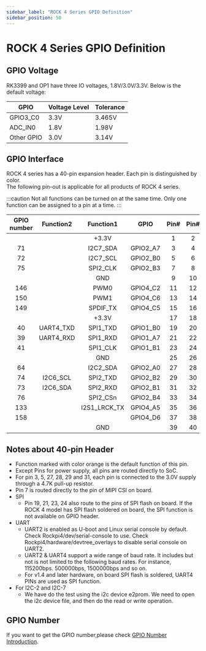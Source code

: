 ```yaml
---
sidebar_label: "ROCK 4 Series GPIO Definition"
sidebar_position: 50
---
```


# ROCK 4 Series GPIO Definition

## GPIO Voltage

RK3399 and OP1 have three IO voltages, 1.8V/3.0V/3.3V. Below is the default voltage:

| GPIO       | Voltage Level | Tolerance |
| ---------- | ------------- | --------- |
| GPIO3_C0   | 3.3V          | 3.465V    |
| ADC_IN0    | 1.8V          | 1.98V     |
| Other GPIO | 3.0V          | 3.14V     |

## GPIO Interface

ROCK 4 series has a 40-pin expansion header. Each pin is distinguished by color.  
The following pin-out is applicable for all products of ROCK 4 series.

<div className='gpio_style'>

:::caution
Not all functions can be turned on at the same time. Only one function can be assigned to a pin at a time.
:::

| GPIO number | Function2 |               Function1                |   GPIO   |               Pin#               |              Pin#               |   GPIO   |                Function1                | Function2  | GPIO number |
| :---------: | :-------: | :------------------------------------: | :------: | :------------------------------: | :-----------------------------: | :------: | :-------------------------------------: | :--------: | :---------: |
|             |           |                 +3.3V                  |          | <div className='yellow'>1</div>  |  <div className='red'>2</div>   |          |                  +5.0V                  |            |             |
|     71      |           |                I2C7_SDA                | GPIO2_A7 |  <div className='green'>3</div>  |  <div className='red'>4</div>   |          |                  +5.0V                  |            |             |
|     72      |           |                I2C7_SCL                | GPIO2_B0 |  <div className='green'>5</div>  | <div className='black'>6</div>  |          |                   GND                   |            |             |
|     75      |           |                SPI2_CLK                | GPIO2_B3 |  <div className='green'>7</div>  | <div className='green'>8</div>  | GPIO4_C4 | <div className='orange'>UART2_TXD</div> |            |     148     |
|             |           |                  GND                   |          |  <div className='black'>9</div>  | <div className='green'>10</div> | GPIO4_C3 | <div className='orange'>UART2_RXD</div> |            |     147     |
|     146     |           |                  PWM0                  | GPIO4_C2 | <div className='green'>11</div>  | <div className='green'>12</div> | GPIO4_A3 |                I2S1_SCLK                |            |     131     |
|     150     |           |                  PWM1                  | GPIO4_C6 | <div className='green'>13</div>  | <div className='black'>14</div> |          |                   GND                   |            |             |
|     149     |           |                SPDIF_TX                | GPIO4_C5 | <div className='green'>15</div>  | <div className='green'>16</div> | GPIO4_D2 |                                         |            |     154     |
|             |           |                 +3.3V                  |          | <div className='yellow'>17</div> | <div className='green'>18</div> | GPIO4_D4 |                                         |            |     156     |
|     40      | UART4_TXD | <div className='orange'>SPI1_TXD</div> | GPIO1_B0 | <div className='green'>19</div>  | <div className='black'>20</div> |          |                   GND                   |            |             |
|     39      | UART4_RXD | <div className='orange'>SPI1_RXD</div> | GPIO1_A7 | <div className='green'>21</div>  | <div className='green'>22</div> | GPIO4_D5 |                                         |            |     157     |
|     41      |           | <div className='orange'>SPI1_CLK</div> | GPIO1_B1 | <div className='green'>23</div>  | <div className='green'>24</div> | GPIO1_B2 | <div className='orange'>SPI1_CSn</div>  |            |     42      |
|             |           |                  GND                   |          | <div className='black'>25</div>  | <div className='green'>26</div> |          |                 ADC_IN0                 |            |             |
|     64      |           |                I2C2_SDA                | GPIO2_A0 |  <div className='blue'>27</div>  | <div className='blue'>28</div>  | GPIO2_A1 |                I2C2_CLK                 |            |     65      |
|     74      | I2C6_SCL  |                SPI2_TXD                | GPIO2_B2 | <div className='green'>29</div>  | <div className='black'>30</div> |          |                   GND                   |            |             |
|     73      | I2C6_SDA  |                SPI2_RXD                | GPIO2_B1 | <div className='green'>31</div>  | <div className='green'>32</div> | GPIO3_C0 |                SPDIF_TX                 | UART3_CTSn |     112     |
|     76      |           |                SPI2_CSn                | GPIO2_B4 | <div className='green'>33</div>  | <div className='black'>34</div> |          |                   GND                   |            |             |
|     133     |           |              I2S1_LRCK_TX              | GPIO4_A5 | <div className='green'>35</div>  | <div className='green'>36</div> | GPIO4_A4 |              I2S1_LRCK_RX               |            |     132     |
|     158     |           |                                        | GPIO4_D6 | <div className='green'>37</div>  | <div className='green'>38</div> | GPIO4_A6 |                I2S1_SDI                 |            |     134     |
|             |           |                  GND                   |          | <div className='black'>39</div>  | <div className='green'>40</div> | GPIO4_A7 |                I2S1_SDO                 |            |     135     |

</div>

## Notes about 40-pin Header

- Function marked with color orange is the default function of this pin.
- Except Pins for power supply, all pins are routed directly to SoC.
- For pin 3, 5, 27, 28, 29 and 31, each pin is connected to the 3.0V supply through a 4.7K pull-up resistor.
- Pin 7 is routed directly to the pin of MIPI CSI on board.
- SPI
  - Pin 19, 21, 23, 24 also route to the pins of SPI flash on board. If the ROCK 4 model has SPI flash soldered on board, the SPI function is not available on GPIO header.
- UART
  - UART2 is enabled as U-boot and Linux serial console by default. Check Rockpi4/dev/serial-console to use. Check Rockpi4/hardware/devtree_overlays to disable serial console on UART2.
  - UART2 & UART4 support a wide range of baud rate. It includes but not is not limited to the following baud rates. For instance, 115200bps. 500000bps, 1500000bps and so on.
  - For v1.4 and later hardware, on board SPI flash is soldered, UART4 PINs are used as SPI function.
- For I2C-2 and I2C-7
  - We have do the test using the i2c device e2prom. We need to open the i2c device file, and then do the read or write operation.

## GPIO Number

If you want to get the GPIO number,please check [GPIO Number Introduction](/radxa-os/development/gpio-num.md).
